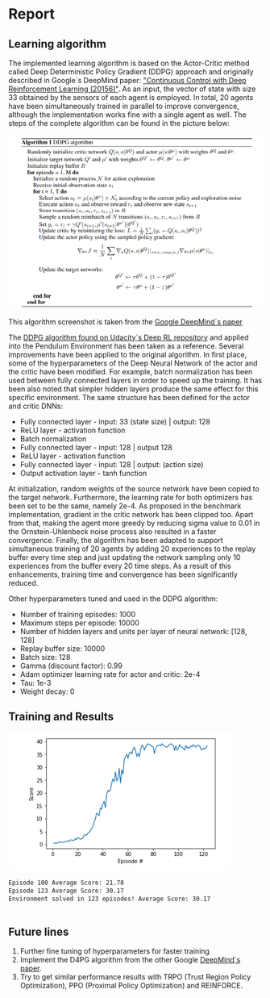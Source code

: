 # Report

## Learning algorithm

The implemented learning algorithm is based on the Actor-Critic method called Deep Deterministic Policy Gradient (DDPG) approach and originally described in Google´s DeepMind paper: ["Continuous Control with Deep Reinforcement Learning (20156)"](https://arxiv.org/pdf/1509.02971.pdf). As an input, the vector of state with size 33 obtained by the sensors of each agent is employed. In total, 20 agents have been simultaneously trained in parallel to improve convergence, although the implementation works fine with a single agent as well. The steps of the complete algorithm can be found in the picture below:

![Deep Deterministic Policy Gradient (DDPG) algorithm](./images/DDPG.png)

This algorithm screenshot is taken from the [Google DeepMind´s paper](https://arxiv.org/pdf/1509.02971.pdf)

The [DDPG algorithm found on Udacity´s Deep RL repository](https://github.com/udacity/deep-reinforcement-learning/tree/master/ddpg-pendulum) and applied into the Pendulum Environment has been taken as a reference. Several improvements have been applied to the original algorithm. In first place, some of the hyperparameters of the Deep Neural Network of the actor and the critic have been modified. For example, batch normalization has been used between fully connected layers in order to speed up the training. It has been also noted that simpler hidden layers produce the same effect for this specific environment. The same structure has been defined for the actor and critic DNNs:

- Fully connected layer - input: 33 (state size) | output: 128
- ReLU layer - activation function
- Batch normalization
- Fully connected layer - input: 128 |  output 128
- ReLU layer - activation function
- Fully connected layer - input: 128 | output: (action size)
- Output activation layer - tanh function

At initialization, random weights of the source network have been copied to the target network. Furthermore, the learning rate for both optimizers has been set to be the same, namely 2e-4. As proposed in the benchmark implementation, gradient in the critic network has been clipped too. Apart from that, making the agent more greedy by reducing sigma value to 0.01 in the Ornstein-Uhlenbeck noise process also resulted in a faster convergence. Finally, the algorithm has been adapted to support simultaneous training of 20 agents by adding 20 experiences to the replay buffer every time step and just updating the network sampling only 10 experiences from the buffer every 20 time steps. As a result of this enhancements, training time and convergence has been significantly reduced.

Other hyperparameters tuned and used in the DDPG algorithm:

- Number of training episodes: 1000
- Maximum steps per episode: 10000
- Number of hidden layers and units per layer of neural network: [128, 128]
- Replay buffer size: 10000
- Batch size: 128
- Gamma (discount factor): 0.99
- Adam optimizer learning rate for actor and critic: 2e-4
- Tau: 1e-3
- Weight decay: 0

## Training and Results

![results](./images/training.png)

```
Episode 100	Average Score: 21.78
Episode 123	Average Score: 30.17
Environment solved in 123 episodes!	Average Score: 30.17


```

## Future lines

1. Further fine tuning of hyperparameters for faster training
2. Implement the D4PG algorithm from the other Google [DeepMind´s paper](https://openreview.net/pdf?id=SyZipzbCb).
3. Try to get similar performance results with TRPO (Trust Region Policy Optimization), PPO (Proximal Policy Optimization) and REINFORCE.
